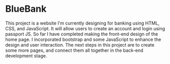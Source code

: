 # BlueBank
This project is a website I'm currently designing for banking using HTML, CSS, and JavaScript. 
It will allow users to create an account and login using passport JS. 
So far I have completed making the front-end design of the home page. 
I incorporated bootstrap and some JavaScript to enhance the design and user interaction. 
The next steps in this project are to create some more pages, and connect them all together in the back-end development stage.
